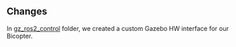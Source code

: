 ## Changes
In [gz_ros2_control](gz_ros2_control) folder, we created a custom Gazebo HW interface for our Bicopter.
